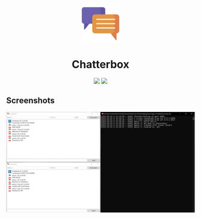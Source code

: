 <div align="center">

<img src="./.github/icon.png" width="100"/>

</div>

<h1 align="center">Chatterbox</h1>

<div align="center">

[![](https://img.shields.io/badge/Powered%20By-.NET-blue?logo=microsoft&style=flat-square)](https://dotnet.microsoft.com)
[![](https://img.shields.io/badge/Made%20With-Rider-blue?logo=jetbrains&style=flat-square)](https://www.jetbrains.com/rider)

</div>

## Screenshots

![](./.github/screenshots/0.png)